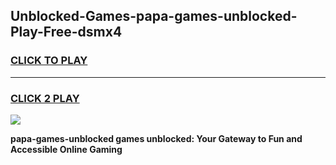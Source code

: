 
## Unblocked-Games-papa-games-unblocked-Play-Free-dsmx4
<h3>
<a href="https://premium76.site?title=papa-games-unblocked&ref=23A">CLICK TO PLAY</a></h3>
<hr>

<h3>
<a href="https://premium76.site?title=papa-games-unblocked&ref=23A">CLICK 2 PLAY</a>
  
</h3>

<a href="https://premium76.site?title=papa-games-unblocked&ref=23A"><img src="https://clearcache.store/games.png"></a>


**papa-games-unblocked games unblocked: Your Gateway to Fun and Accessible Online Gaming**

